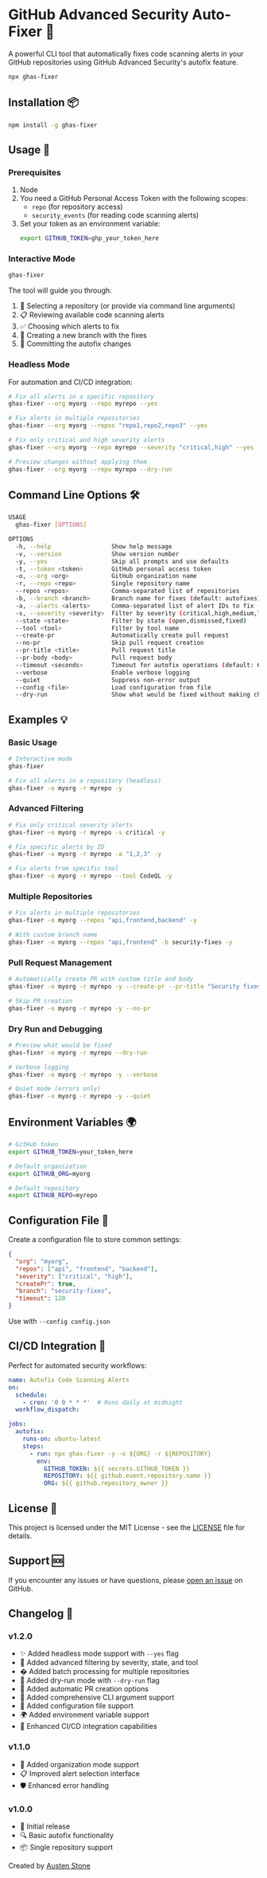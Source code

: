 # GitHub Advanced Security Auto-Fixer 🔧

A powerful CLI tool that automatically fixes code scanning alerts in your GitHub repositories using GitHub Advanced Security's autofix feature.

```bash
npx ghas-fixer
```


## Installation 📦

```bash
npm install -g ghas-fixer
```

## Usage 🚀

### Prerequisites

1. Node
1. You need a GitHub Personal Access Token with the following scopes:
   - `repo` (for repository access)
   - `security_events` (for reading code scanning alerts)
2. Set your token as an environment variable:
   ```bash
   export GITHUB_TOKEN=ghp_your_token_here
   ```

### Interactive Mode

```bash
ghas-fixer
```

The tool will guide you through:
1. 🏢 Selecting a repository (or provide via command line arguments)
2. 📋 Reviewing available code scanning alerts
3. ✅ Choosing which alerts to fix
4. 🌿 Creating a new branch with the fixes
5. 🚀 Committing the autofix changes

### Headless Mode

For automation and CI/CD integration:

```bash
# Fix all alerts in a specific repository
ghas-fixer --org myorg --repo myrepo --yes

# Fix alerts in multiple repositories
ghas-fixer --org myorg --repos "repo1,repo2,repo3" --yes

# Fix only critical and high severity alerts
ghas-fixer --org myorg --repo myrepo --severity "critical,high" --yes --create-pr

# Preview changes without applying them
ghas-fixer --org myorg --repo myrepo --dry-run
```

## Command Line Options 🛠️

```bash
USAGE
  ghas-fixer [OPTIONS]

OPTIONS
  -h, --help                 Show help message
  -v, --version              Show version number
  -y, --yes                  Skip all prompts and use defaults
  -t, --token <token>        GitHub personal access token
  -o, --org <org>            GitHub organization name
  -r, --repo <repo>          Single repository name
  --repos <repos>            Comma-separated list of repositories
  -b, --branch <branch>      Branch name for fixes (default: autofixes)
  -a, --alerts <alerts>      Comma-separated list of alert IDs to fix
  -s, --severity <severity>  Filter by severity (critical,high,medium,low,warning,note,error)
  --state <state>            Filter by state (open,dismissed,fixed)
  --tool <tool>              Filter by tool name
  --create-pr                Automatically create pull request
  --no-pr                    Skip pull request creation
  --pr-title <title>         Pull request title
  --pr-body <body>           Pull request body
  --timeout <seconds>        Timeout for autofix operations (default: 60)
  --verbose                  Enable verbose logging
  --quiet                    Suppress non-error output
  --config <file>            Load configuration from file
  --dry-run                  Show what would be fixed without making changes
```

## Examples 💡

### Basic Usage

```bash
# Interactive mode
ghas-fixer

# Fix all alerts in a repository (headless)
ghas-fixer -o myorg -r myrepo -y
```

### Advanced Filtering

```bash
# Fix only critical severity alerts
ghas-fixer -o myorg -r myrepo -s critical -y

# Fix specific alerts by ID
ghas-fixer -o myorg -r myrepo -a "1,2,3" -y

# Fix alerts from specific tool
ghas-fixer -o myorg -r myrepo --tool CodeQL -y
```

### Multiple Repositories

```bash
# Fix alerts in multiple repositories
ghas-fixer -o myorg --repos "api,frontend,backend" -y

# With custom branch name
ghas-fixer -o myorg --repos "api,frontend" -b security-fixes -y
```

### Pull Request Management

```bash
# Automatically create PR with custom title and body
ghas-fixer -o myorg -r myrepo -y --create-pr --pr-title "Security fixes" --pr-body "Automated security fixes"

# Skip PR creation
ghas-fixer -o myorg -r myrepo -y --no-pr
```

### Dry Run and Debugging

```bash
# Preview what would be fixed
ghas-fixer -o myorg -r myrepo --dry-run

# Verbose logging
ghas-fixer -o myorg -r myrepo -y --verbose

# Quiet mode (errors only)
ghas-fixer -o myorg -r myrepo -y --quiet
```

## Environment Variables 🌍

```bash
# GitHub token
export GITHUB_TOKEN=your_token_here

# Default organization
export GITHUB_ORG=myorg

# Default repository
export GITHUB_REPO=myrepo
```

## Configuration File 📝

Create a configuration file to store common settings:

```json
{
  "org": "myorg",
  "repos": ["api", "frontend", "backend"],
  "severity": ["critical", "high"],
  "createPr": true,
  "branch": "security-fixes",
  "timeout": 120
}
```

Use with `--config config.json`

## CI/CD Integration 🔄

Perfect for automated security workflows:

```yaml
name: Autofix Code Scanning Alerts
on:
  schedule:
    - cron: '0 0 * * *'  # Runs daily at midnight
  workflow_dispatch:

jobs:
  autofix:
    runs-on: ubuntu-latest
    steps:
      - run: npx ghas-fixer -y -o ${ORG} -r ${REPOSITORY}
        env:
          GITHUB_TOKEN: ${{ secrets.GITHUB_TOKEN }}
          REPOSITORY: ${{ github.event.repository.name }}
          ORG: ${{ github.repository_owner }}
```

## License 📄

This project is licensed under the MIT License - see the [LICENSE](LICENSE) file for details.

## Support 🆘

If you encounter any issues or have questions, please [open an issue](https://github.com/austenstone/ghas-fixer/issues) on GitHub.

## Changelog 📝

### v1.2.0
- ✨ Added headless mode support with `--yes` flag
- 🎯 Added advanced filtering by severity, state, and tool
- � Added batch processing for multiple repositories
- 🏃 Added dry-run mode with `--dry-run` flag
- 🤖 Added automatic PR creation options
- 🧠 Added comprehensive CLI argument support
- 📝 Added configuration file support
- 🌍 Added environment variable support
- 🚗 Enhanced CI/CD integration capabilities

### v1.1.0
- 🏢 Added organization mode support
- 📋 Improved alert selection interface
- 🛡️ Enhanced error handling

### v1.0.0
- 🎉 Initial release
- 🔍 Basic autofix functionality
- 📦 Single repository support

Created by [Austen Stone](https://github.com/austenstone)
